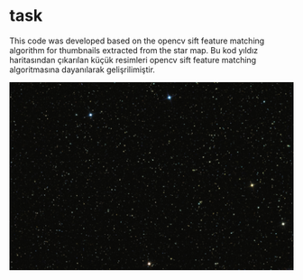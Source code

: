# task

This code was developed based on the opencv sift feature matching algorithm for thumbnails extracted from the star map.
Bu kod yıldız haritasından çıkarılan küçük resimleri opencv sift feature matching algoritmasına dayanılarak gelişrilimiştir.

![alt text](https://github.com/mertkslkc/task/blob/main/map.png)
